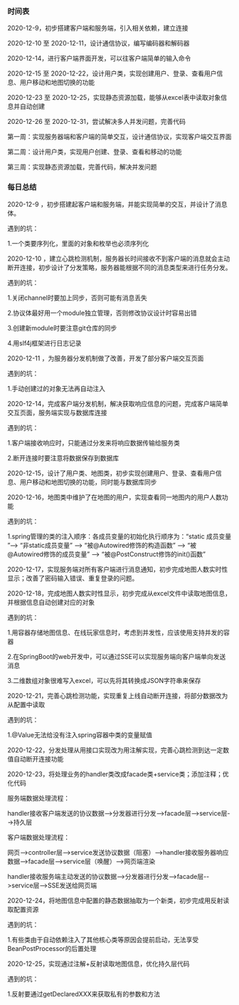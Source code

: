 ### 时间表

2020-12-9，初步搭建客户端和服务端，引入相关依赖，建立连接

2020-12-10 至 2020-12-11，设计通信协议，编写编码器和解码器

2020-12-14，进行客户端界面开发，可以往客户端简单的输入命令

2020-12-15 至 2020-12-22，设计用户类，实现创建用户、登录、查看用户信息、用户移动和地图切换的功能

2020-12-23 至 2020-12-25，实现静态资源加载，能够从excel表中读取对象信息并自动创建

2020-12-26 至 2020-12-31，尝试解决多人并发问题，完善代码



第一周：实现服务器端和客户端的简单交互，设计通信协议，实现客户端交互界面

第二周：设计用户类，实现用户创建、登录、查看和移动的功能

第三周：实现静态资源加载，完善代码，解决并发问题



### 每日总结

2020-12-9 ，初步搭建起客户端和服务端，并能实现简单的交互，并设计了消息体。

遇到的坑：

1.一个类要序列化，里面的对象和枚举也必须序列化



2020-12-10 ，建立心跳检测机制，服务器长时间接收不到客户端的消息就会主动断开连接，初步设计了分发策略，服务器能根据不同的消息类型来进行任务分发。

遇到的坑：

1.关闭channel时要加上同步，否则可能有消息丢失

2.协议体最好用一个module独立管理，否则修改协议设计时容易出错

3.创建新module时要注意git仓库的同步

4.用slf4j框架进行日志记录



2020-12-11 ，为服务器分发机制做了改善，开发了部分客户端交互页面

遇到的坑：

1.手动创建过的对象无法再自动注入



2020-12-14，完成客户端分发机制，解决获取响应信息的问题，完成客户端简单交互页面，服务端实现与数据库连接

遇到的坑：

1.客户端接收响应时，只能通过分发来将响应数据传输给服务类

2.断开连接时要注意将数据保存到数据库



2020-12-15，设计了用户类、地图类，初步实现创建用户、登录、查看用户信息、用户移动和地图切换的功能，同时能与数据库同步



2020-12-16，地图类中维护了在地图的用户，实现查看同一地图内的用户人数功能

遇到的坑：

1.spring管理的类的注入顺序：各成员变量的初始化执行顺序为：“static 成员变量 ”--> “非static成员变量” --> “被@Autowired修饰的构造函数” --> “被@Autowired修饰的成员变量” --> “被@PostConstruct修饰的init()函数”



2020-12-17，实现服务端对所有客户端进行消息通知，初步完成地图人数实时性显示；改善了密码输入错误、重复登录的问题。



2020-12-18，完成地图人数实时性显示，初步完成从excel文件中读取地图信息，并根据信息自动创建对应的对象

遇到的坑：

1.用容器存储地图信息、在线玩家信息时，考虑到并发性，应该使用支持并发的容器

2.在SpringBoot的web开发中，可以通过SSE可以实现服务端向客户端单向发送消息

3.二维数组对象很难写入excel，可以先将其转换成JSON字符串来保存



2020-12-21，完善心跳检测功能，实现重复上线自动断开连接，将部分数据改为从配置中读取

遇到的坑：

1.@Value无法给没有注入spring容器中类的变量赋值



2020-12-22，分发处理从用接口实现改为用注解实现，完善心跳检测到达一定数值自动断开连接功能



2020-12-23，将处理业务的handler类改成facade类+service类；添加注释；优化代码

服务端数据处理流程：

handler接收客户端发送的协议数据-->分发器进行分发-->facade层-->service层-->持久层

客户端数据处理流程：

网页-->controller层-->service发送协议数据（阻塞）-->handler接收服务器响应数据-->facade层-->service层（唤醒）-->网页端渲染

handler接收服务端主动发送的协议数据-->分发器进行分发-->facade层-->service层-->SSE发送给网页端



2020-12-24，将地图信息中配置的静态数据抽取为一个新类，初步完成用反射读取配置资源

遇到的坑：

1.有些类由于自动依赖注入了其他核心类等原因会提前启动，无法享受BeanPostProcessor的后置处理



2020-12-25，实现通过注解+反射读取地图信息，优化持久层代码

遇到的坑：

1.反射要通过getDeclaredXXX来获取私有的参数和方法